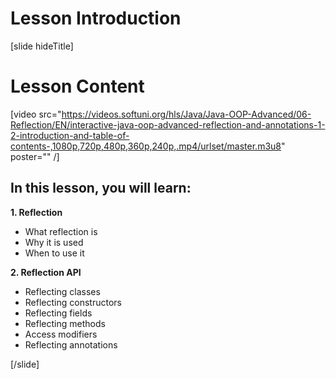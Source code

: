 # Lesson Introduction

[slide hideTitle]

# Lesson Content

[video src="https://videos.softuni.org/hls/Java/Java-OOP-Advanced/06-Reflection/EN/interactive-java-oop-advanced-reflection-and-annotations-1-2-introduction-and-table-of-contents-,1080p,720p,480p,360p,240p,.mp4/urlset/master.m3u8" poster="" /]

## In this lesson, you will learn:

**1. Reflection**

- What reflection is
- Why it is used
- When to use it

**2. Reflection API**
- Reflecting classes
- Reflecting constructors
- Reflecting fields
- Reflecting methods
- Access modifiers
- Reflecting annotations

[/slide]
